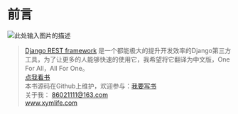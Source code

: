 # 前言

![此处输入图片的描述][1]
  
> [Django REST framework][4] 是一个都能极大的提升开发效率的Django第三方工具，为了让更多的人能够快速的使用它，我希望将它翻译为中文版，One For All，All For One。  
[点我看书][2]  
本书源码在Github上维护，欢迎参与：[我要写书][3]  
关于我：
    86021111@163.com  
    www.xymlife.com 


  [1]: http://7xq2as.com1.z0.glb.clouddn.com/logo.png
  [2]: https://xym2010.gitbooks.io/django-rest-framework-doc/content/
  [3]: https://github.com/xym2010/Django-REST-framework-Doc
  [4]: http://www.tomchristie.com/rest-framework-2-docs/
